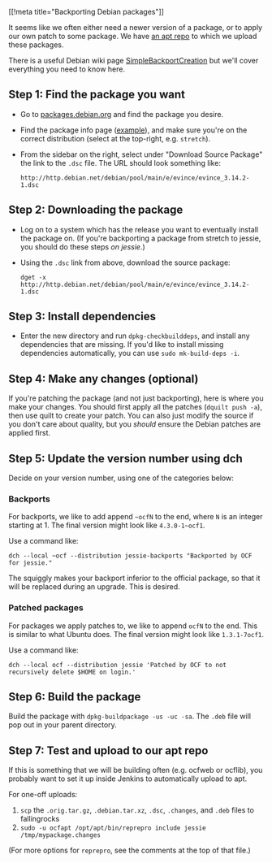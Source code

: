[[!meta title="Backporting Debian packages"]]

It seems like we often either need a newer version of a package, or to apply
our own patch to some package. We have [an apt
repo](http://apt.ocf.berkeley.edu/) to which we upload these packages.

There is a useful Debian wiki page
[SimpleBackportCreation](https://wiki.debian.org/SimpleBackportCreation) but
we'll cover everything you need to know here.

## Step 1: Find the package you want

* Go to [packages.debian.org](https://packages.debian.org/) and find the
  package you desire.

* Find the package info page
  ([example](https://packages.debian.org/stretch/evince)), and make sure you're
  on the correct distribution (select at the top-right, e.g. `stretch`).

* From the sidebar on the right, select under "Download Source Package" the
  link to the `.dsc` file. The URL should look something like:

      http://http.debian.net/debian/pool/main/e/evince/evince_3.14.2-1.dsc


## Step 2: Downloading the package

* Log on to a system which has the release you want to eventually install the
  package on. (If you're backporting a package from stretch to jessie, you
  should do these steps *on jessie*.)

* Using the `.dsc` link from above, download the source package:

      dget -x http://http.debian.net/debian/pool/main/e/evince/evince_3.14.2-1.dsc


## Step 3: Install dependencies

* Enter the new directory and run `dpkg-checkbuilddeps`, and install any
  dependencies that are missing. If you'd like to install missing
  dependencies automatically, you can use `sudo mk-build-deps -i`.


## Step 4: Make any changes (optional)

If you're patching the package (and not just backporting), here is where you
make your changes. You should first apply all the patches (`dquilt push -a`),
then use quilt to create your patch. You can also just modify the source if you
don't care about quality, but you *should* ensure the Debian patches are
applied first.


## Step 5: Update the version number using dch

Decide on your version number, using one of the categories below:


### Backports

For backports, we like to add append `~ocfN` to the end, where `N` is an
integer starting at 1. The final version might look like `4.3.0-1~ocf1`.

Use a command like:

    dch --local ~ocf --distribution jessie-backports "Backported by OCF for jessie."

The squiggly makes your backport inferior to the official package, so that it
will be replaced during an upgrade. This is desired.

### Patched packages

For packages we apply patches to, we like to append `ocfN` to the end. This is
similar to what Ubuntu does. The final version might look like `1.3.1-7ocf1`.

Use a command like:

    dch --local ocf --distribution jessie 'Patched by OCF to not recursively delete $HOME on login.'


## Step 6: Build the package

Build the package with `dpkg-buildpackage -us -uc -sa`. The `.deb` file will
pop out in your parent directory.


## Step 7: Test and upload to our apt repo

If this is something that we will be building often (e.g. ocfweb or ocflib),
you probably want to set it up inside Jenkins to automatically upload to apt.

For one-off uploads:

1. `scp` the `.orig.tar.gz`, `.debian.tar.xz`, `.dsc`, `.changes`, and `.deb`
   files to fallingrocks
2. `sudo -u ocfapt /opt/apt/bin/reprepro include jessie /tmp/mypackage.changes`

(For more options for `reprepro`, see the comments at the top of that file.)
